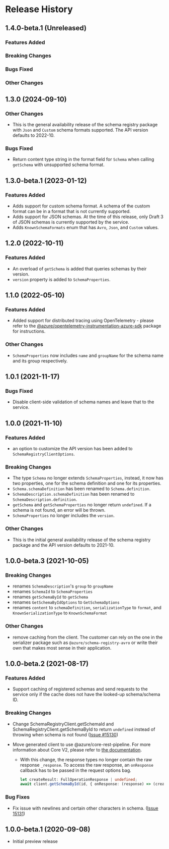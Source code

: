 <!-- dev-tool snippets ignore -->

# Release History

## 1.4.0-beta.1 (Unreleased)

### Features Added

### Breaking Changes

### Bugs Fixed

### Other Changes

## 1.3.0 (2024-09-10)

### Other Changes

- This is the general availability release of the schema registry package with `Json` and `Custom` schema formats supported. The API version defaults to 2022-10.

### Bugs Fixed

- Return content type string in the format field for `Schema` when calling `getSchema` with unsupported schema format.

## 1.3.0-beta.1 (2023-01-12)

### Features Added

- Adds support for custom schema format. A schema of the custom format can be in a format that is not currently supported.
- Adds support for JSON schemas. At the time of this release, only Draft 3 of JSON schemas is currently supported by the service.
- Adds `KnownSchemaFormats` enum that has `Avro`, `Json`, and `Custom` values.

## 1.2.0 (2022-10-11)

### Features Added

- An overload of `getSchema` is added that queries schemas by their version.
- `version` property is added to `SchemaProperties`.

## 1.1.0 (2022-05-10)

### Features Added

- Added support for distributed tracing using OpenTelemetry - please refer to the [@azure/opentelemetry-instrumentation-azure-sdk](https://www.npmjs.com/package/@azure/opentelemetry-instrumentation-azure-sdk) package for instructions.

### Other Changes

- `SchemaProperties` now includes `name` and `groupName` for the schema name and its group respectively.

## 1.0.1 (2021-11-17)

### Bugs Fixed

- Disable client-side validation of schema names and leave that to the service.

## 1.0.0 (2021-11-10)

### Features Added

- an option to customize the API version has been added to `SchemaRegistryClientOptions`.

### Breaking Changes

- The type `Schema` no longer extends `SchemaProperties`, instead, it now has two properties, one for the schema definition and one for its properties.
- `Schema.schemaDefinition` has been renamed to `Schema.definition`.
- `SchemaDescription.schemaDefinition` has been renamed to `SchemaDescription.definition`.
- `getSchema` and `getSchemaProperties` no longer return `undefined`. If a schema is not found, an error will be thrown.
- `SchemaProperties` no longer includes the `version`.

### Other Changes

- This is the initial general availability release of the schema registry package and the API version defaults to 2021-10.

## 1.0.0-beta.3 (2021-10-05)

### Breaking Changes

- renames `SchemaDescription`'s `group` to `groupName`
- renames `SchemaId` to `SchemaProperties`
- renames `getSchemaById` to `getSchema`
- renames `GetSchemaByIdOptions` to `GetSchemaOptions`
- renames `content` to `schemaDefinition`, `serializationType` to `format`, and `KnownSerializationType` to `KnownSchemaFormat`

### Other Changes

- remove caching from the client. The customer can rely on the one in the serializer package such as `@azure/schema-registry-avro` or write their own that makes most sense in their application.

## 1.0.0-beta.2 (2021-08-17)

### Features Added

- Support caching of registered schemas and send requests to the service only if the cache does not have the looked-up schema/schema ID.

### Breaking Changes

- Change SchemaRegistryClient.getSchemaId and SchemaRegistryClient.getSchemaById to return `undefined` instead of throwing when schema is not found ([Issue #15130](https://github.com/Azure/azure-sdk-for-js/issues/15130))
- Move generated client to use @azure/core-rest-pipeline. For more information about Core V2, please refer to [the documentation](https://github.com/Azure/azure-sdk-for-js/tree/main/sdk/core#core-v1-and-core-v2).

  - With this change, the response types no longer contain the raw response `_response`. To access the raw response, an `onResponse` callback has to be passed in the request options bag.

    ```typescript
    let createResult: FullOperationResponse | undefined;
    await client.getSchemaById(id, { onResponse: (response) => (createResult = response) });
    ```

### Bug Fixes

- Fix issue with newlines and certain other characters in schema. ([Issue 15131](https://github.com/Azure/azure-sdk-for-js/issues/15131))

## 1.0.0-beta.1 (2020-09-08)

- Initial preview release
